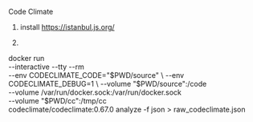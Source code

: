 Code Climate

1. install
https://istanbul.js.org/

2.

  docker run \
  --interactive --tty --rm \
  --env CODECLIMATE_CODE="$PWD/source" \
  --env CODECLIMATE_DEBUG=1 \
  --volume "$PWD/source":/code \
  --volume /var/run/docker.sock:/var/run/docker.sock \
  --volume "$PWD/cc":/tmp/cc \
  codeclimate/codeclimate:0.67.0 analyze -f json > raw_codeclimate.json
